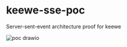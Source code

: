 # keewe-sse-poc
Server-sent-event architecture proof for keewe 


![poc drawio](https://user-images.githubusercontent.com/33655186/208229874-eec220dd-0877-4114-ac16-0c0802ac2d1f.png)
